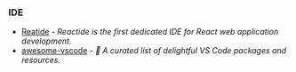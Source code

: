 ### IDE

- [Reatide](https://github.com/reactide/reactide) - _Reactide is the first dedicated IDE for React web application development._
- [awesome-vscode](https://github.com/viatsko/awesome-vscode) - *🎨 A curated list of delightful VS Code packages and resources.*
